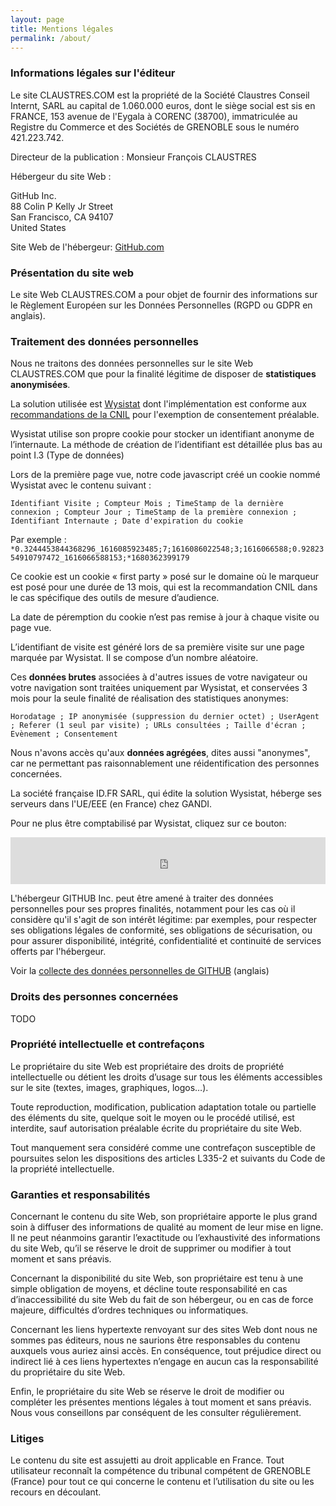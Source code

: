 ```yaml
---
layout: page
title: Mentions légales
permalink: /about/
---
```

### Informations légales sur l'éditeur

Le site CLAUSTRES.COM est la propriété de la Société Claustres Conseil Internt, SARL au capital de 1.060.000 euros, dont le siège social est sis en FRANCE, 153 avenue de l'Eygala à CORENC (38700), immatriculée au Registre du Commerce et des Sociétés de GRENOBLE sous le numéro 421.223.742.

Directeur de la publication : Monsieur François CLAUSTRES

<script type="text/javascript">
	document.write("<c>Ibhf cbhirm abhf pbagnpgre cne pbheevre cbfgny bh fhe <n uers=\"znvygb:pbagnpg@pynhfgerf.pbz\">pbagnpg@pynhfgerf.pbz</n></c>".replace(/[a-zA-Z]/g,
	function(c){return String.fromCharCode((c<="Z"?90:122)>=(c=c.charCodeAt(0)+13)?c:c-26);}));
</script>

Hébergeur du site Web :

GitHub Inc.  
88 Colin P Kelly Jr Street  
San Francisco, CA 94107  
United States

Site Web de l'hébergeur: [GitHub.com](https://github.com)

### Présentation du site web

Le site Web CLAUSTRES.COM a pour objet de fournir des informations sur le Règlement Européen sur les Données Personnelles (RGPD ou GDPR en anglais).

### Traitement des données personnelles

Nous ne traitons des données personnelles sur le site Web CLAUSTRES.COM que pour la finalité légitime de disposer de **statistiques anonymisées**.

La solution utilisée est [Wysistat](https://www.wysistat.net/) dont l'implémentation est conforme aux [recommandations de la CNIL](https://www.cnil.fr/fr/cookies-et-autres-traceurs/regles/cookies-solutions-pour-les-outils-de-mesure-daudience) pour l'exemption de consentement préalable.

Wysistat utilise son propre cookie pour stocker un identifiant anonyme de l’internaute. La méthode de création de l’identifiant est détaillée plus bas au point I.3 (Type de données)

Lors de la première page vue, notre code javascript créé un cookie nommé Wysistat avec le contenu suivant :

`Identifiant Visite ; Compteur Mois ; TimeStamp de la dernière connexion ; Compteur Jour ; TimeStamp de la première connexion ; Identifiant Internaute ; Date d'expiration du cookie`

Par exemple :
``*0.3244453844368296_1616085923485;7;1616086022548;3;1616066588;0.9282354910797472_1616066588153;*1680362399179``

Ce cookie est un cookie « first party » posé sur le domaine où le marqueur est posé pour une durée de 13 mois, qui est la recommandation CNIL dans le cas spécifique des outils de mesure d’audience.

La date de péremption du cookie n’est pas remise à jour à chaque visite ou page vue.

L’identifiant de visite est généré lors de sa première visite sur une page marquée par Wysistat. Il se compose d’un nombre aléatoire.

Ces **données brutes** associées à d'autres issues de votre navigateur ou votre navigation sont traitées uniquement par Wysistat, et conservées 3 mois pour la seule finalité de réalisation des statistiques anonymes:

``Horodatage ; IP anonymisée (suppression du dernier octet) ; UserAgent ; Referer (1 seul par visite) ; URLs consultées ; Taille d'écran ; Evènement ; Consentement``

Nous n'avons accès qu'aux **données agrégées**, dites aussi "anonymes", car ne permettant pas raisonnablement une réidentification des personnes concernées.

La société française ID.FR SARL, qui édite la solution Wysistat, héberge ses serveurs dans l'UE/EEE (en France) chez GANDI.

Pour ne plus être comptabilisé par Wysistat, cliquez sur ce bouton:

<iframe style="border: none;" src="https://www.wysistat.com/opt-out/verification.html" width="100%" height="75"></iframe>

L'hébergeur GITHUB Inc. peut être amené à traiter des données personnelles pour ses propres finalités, notamment pour les cas où il considère qu'il s'agit de son intérêt légitime: par exemples, pour respecter ses obligations légales de conformité, ses obligations de sécurisation, ou pour assurer disponibilité, intégrité, confidentialité et continuité de services offerts par l'hébergeur.

Voir la [collecte des données personnelles de GITHUB](https://help.github.com/en/github/site-policy/github-privacy-statement#what-information-github-collects) (anglais)

### Droits des personnes concernées

TODO

### Propriété intellectuelle et contrefaçons

Le propriétaire du site Web est propriétaire des droits de propriété intellectuelle ou détient les droits d’usage sur tous les éléments accessibles sur le site (textes, images, graphiques, logos…).

Toute reproduction, modification, publication adaptation totale ou partielle des éléments du site, quelque soit le moyen ou le procédé utilisé, est interdite, sauf autorisation préalable écrite du propriétaire du site Web.

Tout manquement sera considéré comme une contrefaçon susceptible de poursuites selon les dispositions des articles L335-2 et suivants du Code de la propriété intellectuelle.

### Garanties et responsabilités

Concernant le contenu du site Web, son propriétaire apporte le plus grand soin à diffuser des informations de qualité au moment de leur mise en ligne. Il ne peut néanmoins garantir l’exactitude ou l’exhaustivité des informations du site Web, qu’il se réserve le droit de supprimer ou modifier à tout moment et sans préavis.

Concernant la disponibilité du site Web, son propriétaire est tenu à une simple obligation de moyens, et décline toute responsabilité en cas d’inaccessibilité du site Web du fait de son hébergeur, ou en cas de force majeure, difficultés d’ordres techniques ou informatiques.

Concernant les liens hypertexte renvoyant sur des sites Web dont nous ne sommes pas éditeurs, nous ne saurions être responsables du contenu auxquels vous auriez ainsi accès. En conséquence, tout préjudice direct ou indirect lié à ces liens hypertextes n’engage en aucun cas la responsabilité du propriétaire du site Web.

Enfin, le propriétaire du site Web se réserve le droit de modifier ou compléter les présentes mentions légales à tout moment et sans préavis. Nous vous conseillons par conséquent de les consulter régulièrement.

### Litiges

Le contenu du site est assujetti au droit applicable en France. Tout utilisateur reconnaît la compétence du tribunal compétent de GRENOBLE (France) pour tout ce qui concerne le contenu et l’utilisation du site ou les recours en découlant.
